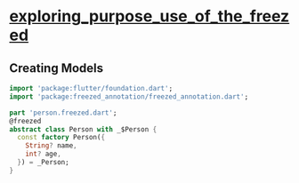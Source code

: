 # [exploring_purpose_use_of_the_freezed](https://medium.com/@samra.sajjad0001/exploring-the-purpose-and-use-of-the-freezed-package-in-flutter-baec8d52a99f)

## Creating Models
```dart
import 'package:flutter/foundation.dart';
import 'package:freezed_annotation/freezed_annotation.dart';

part 'person.freezed.dart';
@freezed
abstract class Person with _$Person {
  const factory Person({
    String? name,
    int? age,
  }) = _Person;
}
```
